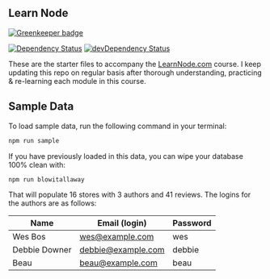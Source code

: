 ## Learn Node

[![Greenkeeper badge](https://badges.greenkeeper.io/palashmon/learn-node-pm.svg)](https://greenkeeper.io/)

[![Dependency Status](https://david-dm.org/palashmon/learn-node-pm.svg?maxAge=21600)](https://david-dm.org/palashmon/learn-node-pm)
[![devDependency Status](https://david-dm.org/palashmon/learn-node-pm/dev-status.svg?maxAge=21600)](https://david-dm.org/palashmon/learn-node-pm?type=dev)

These are the starter files to accompany the [LearnNode.com](https://learnnode.com/) course. I keep updating this repo on regular basis after thorough understanding, practicing & re-learning each module in this course.

## Sample Data

To load sample data, run the following command in your terminal:

```bash
npm run sample
```

If you have previously loaded in this data, you can wipe your database 100% clean with:

```bash
npm run blowitallaway
```

That will populate 16 stores with 3 authors and 41 reviews. The logins for the authors are as follows:

|Name|Email (login)|Password|
|---|---|---|
|Wes Bos|wes@example.com|wes|
|Debbie Downer|debbie@example.com|debbie|
|Beau|beau@example.com|beau|


